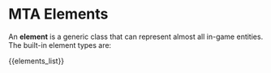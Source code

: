 # MTA Elements

An **element** is a generic class that can represent almost all in-game entities. The built-in element types are:

{{elements_list}}
